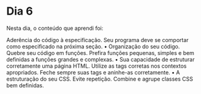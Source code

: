 
# Dia 6


Nesta dia, o conteúdo que aprendi foi:

Aderência do código à especificação. Seu programa deve se comportar como especificado na próxima seção. 
    • Organização do seu código. Quebre seu código em funções. Prefira funções pequenas, simples e bem definidas a funções grandes e complexas. 
    • Sua capacidade de estruturar corretamente uma página HTML. Utilize as tags corretas nos contextos apropriados. Feche sempre suas tags e aninhe-as corretamente. 
    • A estruturação do seu CSS. Evite repetição. Combine e agrupe classes CSS bem definidas. 
